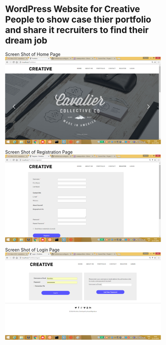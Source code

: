 # WordPress Website for Creative People to show case thier portfolio and share it recruiters to find their dream job

Screen Shot of Home Page
<img src="https://github.com/anandmsmaven/Wordpress-portfolio/raw/master/wp-admin/images/home.png">

Screen Shot of Registration Page
<img src="https://github.com/anandmsmaven/Wordpress-portfolio/raw/master/wp-admin/images/register.png">

Screen Shot of Login Page
<img src="https://github.com/anandmsmaven/Wordpress-portfolio//raw/master/wp-admin/images/login.png">